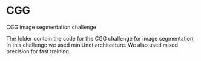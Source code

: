 # CGG
CGG image segmentation challenge

The folder contain the code for the CGG challenge for image segmentation, In this challenge we used miniUnet architecture. We also used mixed precision for fast training.
